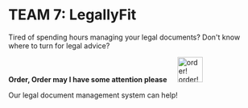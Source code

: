 # TEAM 7: LegallyFit

Tired of spending hours managing your legal documents?
Don't know where to turn for legal advice?

**Order, Order may I have some attention please**&emsp;&ensp;<img src="https://media0.giphy.com/media/ZdU54iqQNErNFeeAk8/200w.gif?cid=82a1493b8hqt0pd4izf0qlzpwu6zdyc4n44c86y5irokkj0w&ep=v1_gifs_related&rid=200w.gif&ct=s" alt="order! order!" width="50"/>

Our legal document management system can help!

